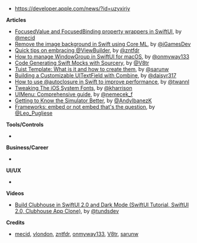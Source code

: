 - https://developer.apple.com/news/?id=uzyxiriy

**Articles**

* [FocusedValue and FocusedBinding property wrappers in SwiftUI](https://swiftwithmajid.com/2021/03/03/focusedvalue-and-focusedbinding-property-wrappers-in-swiftui/), by [@mecid](https://twitter.com/mecid)
* [Remove the image background in Swift using Core ML](https://medium.com/macoclock/remove-the-image-background-in-swift-using-core-ml-8646ed3a1c14), by [@iGamesDev](https://twitter.com/iGamesDev)
* [Quick tips on embracing @ViewBuilder](https://fivestars.blog/swiftui/embracing-viewbuilder.html), by [@zntfdr](https://twitter.com/zntfdr)
* [How to manage WindowGroup in SwiftUI for macOS](https://onmyway133.com/posts/how-to-manage-windowgroup-in-swiftui-for-macos/), by [@onmyway133](https://twitter.com/onmyway133)
* [Code Generating Swift Mocks with Sourcery](https://www.vadimbulavin.com/mocking-in-swift-using-sourcery/), by [@V8tr](https://twitter.com/V8tr)
* [Tuist Template: What is it and how to create them](https://sarunw.com/posts/tuist-template/), by [@sarunw](https://twitter.com/sarunw)
* [Building a Customizable UITextField with Combine](https://lickability.com/blog/building-a-customizable-uitextfield-with-combine/), by [@daisyr317](https://twitter.com/daisyr317)
* [How to use @autoclosure in Swift to improve performance](https://www.avanderlee.com/swift/autoclosure/), by [@twannl](https://www.twitter.com/twannl)
* [Tweaking The iOS System Fonts](https://useyourloaf.com/blog/tweaking-the-ios-system-fonts/), by [@kharrison](https://twitter.com/kharrison)
* [UIMenu: Comprehensive guide](https://nemecek.be/blog/88/uimenu-comprehensive-guide), by [@nemecek_f](https://twitter.com/nemecek_f)
* [Getting to Know the Simulator Better](https://www.andyibanez.com/posts/getting-to-know-the-simulator-better/), by [@AndyIbanezK](https://twitter.com/AndyIbanezK)
* [Frameworks: embed or not embed that's the question](https://holyswift.app/frameworks-embed-or-not-embed-thats-the-question), by [@Leo_Pugliese](https://twitter.com/Leo_Pugliese)


**Tools/Controls**

*

**Business/Career**

*

**UI/UX**

*

**Videos**

* [Build Clubhouse in SwiftUI 2.0 and Dark Mode (SwiftUI Tutorial, SwiftUI 2.0,  Clubhouse App Clone)](https://youtu.be/FVUPe5z1YG8), by [@tundsdev](https://twitter.com/tundsdev)

**Credits**

* [mecid](https://github.com/mecid), [vlondon](https://github.com/vlondon), [zntfdr](https://github.com/zntfdr), [onmyway133](https://github.com/onmyway133), [V8tr](https://github.com/V8tr), [sarunw](https://github.com/sarunw)
